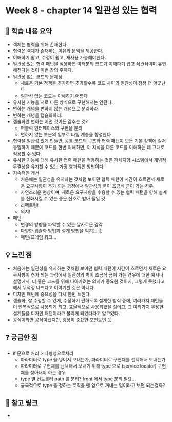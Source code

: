 # Week 8 - chapter 14 일관성 있는 협력

## 📌 학습 내용 요약
- 객체는 협력을 위해 존재한다.
- 협력은 객체가 존재하는 이유와 문맥을 제공한다.
- 이해하기 쉽고, 수정이 쉽고, 재사용 가능해야한다.
- 일관성 있는 협력 패턴을 적용하면 여러분의 코드가 이해하기 쉽고 직관적이며 유연해진다는 것이 이번 장의 주제다.
- 일관성 없는 코드의 문제점
  - 새로운 기본 정책을 추가하면 추가할수록 코드 사이의 일관성이 점점 더 어긋난다
  - 일관성 없는 코드는 이해하기 어렵다
- 유사한 기능을 서로 다른 방식으로 구현해서는 안된다.
- 변하는 개념을 변하지 않는 개념으로 분리하라
- 변하는 개념을 캡슐화하라.
- 캡슐화란 변하는 어떤 것이든 감추는 것?
  - 퍼블릭 인터페이스와 구현을 분리
  - 변하지 않는 부분의 일부로 타입 계층을 합성한다
- 협력을 일관성 있게 만들면, 공통 코드의 구조와 협력 패턴이 모든 기본 정책에 걸쳐 동일하기 때문에 코드를 한번 이해하면, 이 지식을 다른 코드를 이해하는 데 그대로 적용할 수 있다.
- 유사한 기능에 대해 유사한 협력 패턴을 적용하는 것은 객체지향 시스템에서 개념적 무결성을 유지할 수 있는 가장 효과적인 방법이다.
- 지속적인 개선
  - 처음에는 일관성을 유지하는 것처럼 보이던 협력 패턴이 시간이 흐르면서 새로운 요구사항이 추가 되는 과정에서
일관성의 벽이 조금식 금이 가는 경우
  - 자연스러운 현상이며, 새로운 요구사항을 수용할 수 있는 협력 패턴을 향해 설계를 진화시킬 수 있는 좋은 신호로 받아 들일 것
  - 리팩토링!
  - 의지!
- 패턴
  - 변경의 방향을 파악할 수 있는 날카로운 감각
  - 다양한 캡슐화 방법과 설계 방법을 익히는 것
  - 패턴/프레임 워크... 
## 💡 느낀 점
- 처음에는 일관성을 유지하는 것처럼 보이던 협력 패턴이 시간이 흐르면서 새로운 요구사항이 추가 되는 과정에서 일관성의 벽이 조금식 금이 가는 경우에 대한 예시나 설명에서,
더 좋은 코드를 위해 나아가려는 의지가 중요한 것이지, 그렇게 못했다고 해서 무작정 나쁘다고 이야기할 것은 아니다.
- 디자인 패턴에 중요성을 다시 한번 느낀다.
- 캡슐화, 잘 수정할 수 있게, 수정하기 편하도록 설계한 방식 중에, 여러가지 패턴들이 반복적으로 사용되게 되고, 효율적으로 사용되었을 것이고, 그 여러가지 유용한 설계들을
디자인 패턴이라고 불리게 되었다라고 알고있다.
- 공식이라면 공식이겠지만, 굉장히 중요한 포인트인 듯.

## ❓ 궁금한 점
- if 문으로 처리 > 다형성으로처리
  - 파라미터로 type 을 넣어서 보내는가, 파라미터로 구현체를 선택해서 보내는가
  - 파라미터로 구현체를 선택해서 보내기 위해 type 으로 (service locator) 구현체를 찾아내야 하는 경우
  - type 별 컨트롤러 path 를 분리? front 에서 type 분리 필요...
  - 궁극적으로 type 을 정하는 로직을 맨 앞으로 꺼내는 일이라고 보면 되는걸까?

## 🔗 참고 링크
- 
